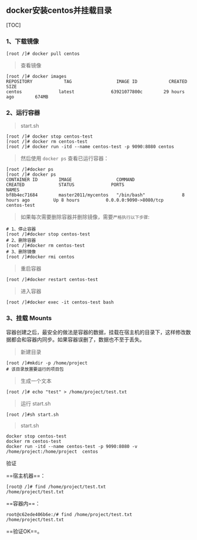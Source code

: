 ## docker安装centos并挂载目录

[TOC]

### 1、下载镜像

~~~shell
[root /]# docker pull centos
~~~

> 查看镜像

~~~shell
[root /]# docker images
REPOSITORY            TAG                 IMAGE ID            CREATED             SIZE
centos			    latest              63921077800c        29 hours ago        674MB
~~~



### 2、运行容器

> start.sh

~~~shell
[root /]# docker stop centos-test
[root /]# docker rm centos-test
[root /]# docker run -itd --name centos-test -p 9090:8080 centos
~~~
> 然后使用 `docker ps` 查看已运行容器：

~~~shell
[root /]#docker ps
[root /]# docker ps
CONTAINER ID        IMAGE                 COMMAND                  CREATED             STATUS              PORTS                               NAMES
bf8b4ec71684        master2011/mycentos   "/bin/bash"              8 hours ago         Up 8 hours          0.0.0.0:9090->8080/tcp              centos-test
~~~

> 如果每次需要删除容器并删除镜像，需要`严格执行以下步骤`:

~~~shell
# 1、停止容器
[root /]#docker stop centos-test
# 2、删除容器
[root /]#docker rm centos-test
# 3、删除镜像
[root /]#docker rmi centos
~~~

> 重启容器

~~~shell
[root /]#docker restart centos-test
~~~

> 进入容器

~~~shell
[root /]#docker exec -it centos-test bash
~~~

### 3、挂载 Mounts

容器创建之后，最安全的做法是容器的数据，挂载在宿主机的目录下，这样修改数据都会和容器内同步。如果容器误删了，数据也不至于丢失。

> 新建目录

~~~shell
[root /]#mkdir -p /home/project
# 该目录放置要运行的项目包
~~~

> 生成一个文本

~~~shell
[root /]# echo "test" > /home/project/test.txt
~~~

> 运行 start.sh

~~~shell
[root /]#sh start.sh
~~~

> start.sh

~~~shell
docker stop centos-test
docker rm centos-test
docker run -itd --name centos-test -p 9090:8080 -v /home/project:/home/project  centos
~~~

验证

==宿主机器==：

```shell
[root@ /]# find /home/project/test.txt
/home/project/test.txt
```

==容器内==：

```shell
root@c62ede406b6e:/# find /home/project/test.txt
/home/project/test.txt
```

==验证OK==。





